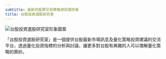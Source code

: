 ```yaml
---
subtitle: 最新的股票交易策略資訊提供者
title: 台股投資選股研究室
---
```


![台股投資選股研究室形象圖案](/img/台股投資選股研究室形象圖案.jpg)

「台股投資選股研究室」是一個提供台股最新市場訊息及量化策略投資建議的交流平台，透過量化投資指標的分析與討論，讓更多對台股有興趣的人可以理解量化策略的奧妙。

<!---
[![Baron Schwartz](/img/baron-square.jpg)](https://www.xaprb.com)

Baron Schwartz is the founder and CTO of [VividCortex](https://vividcortex.com), author of
several books, and creator of various open-source software. He writes about topics
such as technology, entrepreneurship, and fitness. [More about
Baron](https://www.xaprb.com/).
---->